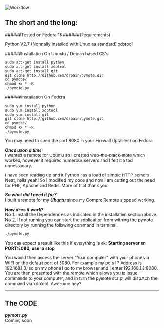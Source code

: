 ![Workflow](https://raw.github.com/drpain/pymote/master/assets/img/remote.jpg)  

**The short and the long:**
-----------

######Tested on Fedora 18
######(Requirements)  

Python V2.7 (Normally installed with Linux as standard)
xdotool 

######Installation On Ubuntu / Debian based OS's
```terminal
sudo apt-get install python
sudo apt-get install xdotool
sudo apt-get install git
git clone http://github.com/drpain/pymote.git
cd pymote/
chmod +x * -R
./pymote.py
```

######Installation On Fedora
```terminal
sudo yum install python
sudo yum install xdotool
sudo yum install git
git clone http://github.com/drpain/pymote.git
cd pymote/
chmod +x * -R
./pymote.py
```
You may need to open the port 8080 in your Firewall (Iptables) on Fedora
  
***Once upon a time***  
I wanted a remote for Ubuntu so I created web-the-black-mote which worked, however it required numerous servers and I felt it a tad unnessacary.

I have been reading up and it Python has a load of simple HTTP servers. Neat, hells yeah! So I modified my code and now I am cutting out the need for PHP, Apache and Redis. More of that thank you!

***So what did I need it for?***  
I built a remote for my ***Ubuntu*** since my Compro Remote stopped working.

***How does it work?***  
No 1. Install the Dependencies as indicated in the installation section above.
No 2. If not running you can start the application from withing the pymote directory by running the following command in terminal. 

```terminal
./pymote.py
```
You can expect a result like this if everything is ok:
**Starting server on PORT:8080, use <Ctrl-C> to stop**

You would then access the server "Your computer" with your phone via WIFI on the default port of 8080.
For example my pc's IP Address is 192.168.1.3, so on my phone I go to my browser and I enter 192.168.1.3:8080. You are then presented with the remote which allows you to issue commands to your computer, and in turn the pymote script will dispatch the command via xdotool. Awesome hey?

----------

## The CODE ##
***pymote.py***   
Coming soon
